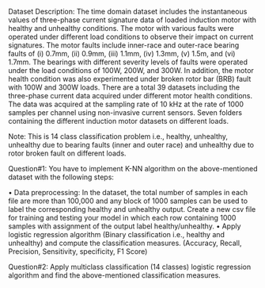 Dataset Description:
The time domain dataset includes the instantaneous values of three-phase current
signature data of loaded induction motor with healthy and unhealthy conditions. 
The motor with various faults were operated under different load conditions to observe their
impact on current signatures. The motor faults include inner-race and outer-race bearing
faults of (i) 0.7mm, (ii) 0.9mm, (iii) 1.1mm, (iv) 1.3mm, (v) 1.5m, and (vi) 1.7mm. The
bearings with different severity levels of faults were operated under the load conditions
of 100W, 200W, and 300W. In addition, the motor health condition was also experimented
under broken rotor bar (BRB) fault with 100W and 300W loads. There are a total 39
datasets including the three-phase current data acquired under different motor health
conditions. The data was acquired at the sampling rate of 10 kHz at the rate of 1000
samples per channel using non-invasive current sensors. Seven folders containing the
different induction motor datasets on different loads.

Note: This is 14 class classification problem i.e., healthy, unhealthy, unhealthy due to bearing
faults (inner and outer race) and unhealthy due to rotor broken fault on different loads.

Question#1: You have to implement K-NN algorithm on the above-mentioned dataset with
the following steps:
  
  • Data preprocessing: In the dataset, the total number of samples in each file are more
  than 100,000 and any block of 1000 samples can be used to label the corresponding
  healthy and unhealthy output. Create a new csv file for training and testing your
  model in which each row containing 1000 samples with assignment of the output
  label healthy/unhealthy.
  • Apply logistic regression algorithm (Binary classification i.e., healthy and unhealthy)
  and compute the classification measures. (Accuracy, Recall, Precision, Sensitivity,
  specificity, F1 Score)

Question#2: Apply multiclass classification (14 classes) logistic regression algorithm and
find the above-mentioned classification measures.
